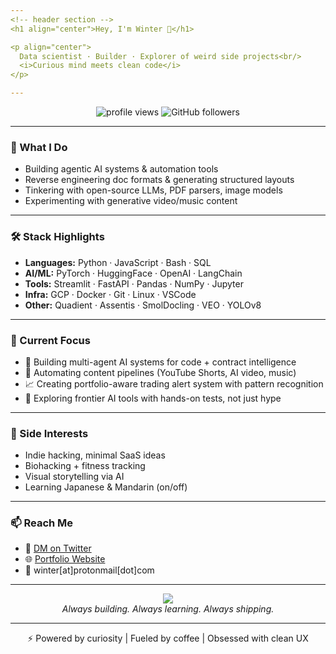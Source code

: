 ```yaml
---
<!-- header section -->
<h1 align="center">Hey, I'm Winter 👋</h1>

<p align="center">
  Data scientist · Builder · Explorer of weird side projects<br/>
  <i>Curious mind meets clean code</i>
</p>

---
```


<!-- badges -->
<p align="center">
  <img src="https://komarev.com/ghpvc/?username=winterhandle&style=flat-square&color=blue" alt="profile views"/>
  <img src="https://img.shields.io/github/followers/winterhandle?label=Follow&style=social" alt="GitHub followers"/>
</p>

---

### 🧠 What I Do

- Building agentic AI systems & automation tools
- Reverse engineering doc formats & generating structured layouts
- Tinkering with open-source LLMs, PDF parsers, image models
- Experimenting with generative video/music content

---

### 🛠️ Stack Highlights

- **Languages:** Python · JavaScript · Bash · SQL
- **AI/ML:** PyTorch · HuggingFace · OpenAI · LangChain
- **Tools:** Streamlit · FastAPI · Pandas · NumPy · Jupyter
- **Infra:** GCP · Docker · Git · Linux · VSCode
- **Other:** Quadient · Assentis · SmolDocling · VEO · YOLOv8

---

### 🎯 Current Focus

- 🔬 Building multi-agent AI systems for code + contract intelligence
- 🎥 Automating content pipelines (YouTube Shorts, AI video, music)
- 📈 Creating portfolio-aware trading alert system with pattern recognition
- 🧠 Exploring frontier AI tools with hands-on tests, not just hype

---

### 👾 Side Interests

- Indie hacking, minimal SaaS ideas
- Biohacking + fitness tracking
- Visual storytelling via AI
- Learning Japanese & Mandarin (on/off)

---

### 📫 Reach Me

- 💬 [DM on Twitter](https://twitter.com/yourhandle)
- 🌐 [Portfolio Website](https://yourwebsite.com)
- 📩 winter[at]protonmail[dot]com

---

<p align="center">
  <img src="https://github-readme-stats.vercel.app/api?username=winterhandle&show_icons=true&theme=tokyonight&hide_border=true"/>
  <br/>
  <i>Always building. Always learning. Always shipping.</i>
</p>

---

<p align="center">
  ⚡ Powered by curiosity | Fueled by coffee | Obsessed with clean UX
</p>

